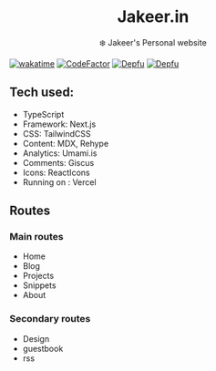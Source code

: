 <div align="center">
<h1>Jakeer.in</h1>

<p>❄️ Jakeer's Personal website</p>
</div>

[![wakatime](https://wakatime.com/badge/user/018dda6f-93b7-4b89-8b72-677522877b38/project/018dda73-7a12-400c-b1f8-1878fbfa9fa5.svg)](https://wakatime.com/badge/user/018dda6f-93b7-4b89-8b72-677522877b38/project/018dda73-7a12-400c-b1f8-1878fbfa9fa5) [![CodeFactor](https://www.codefactor.io/repository/github/jakeerc/jakeer/badge)](https://www.codefactor.io/repository/github/jakeerc/jakeer) [![Depfu](https://badges.depfu.com/badges/4e641484c884132d7cd8ff1276d822f7/status.svg)](https://depfu.com) [![Depfu](https://badges.depfu.com/badges/4e641484c884132d7cd8ff1276d822f7/overview.svg)](https://depfu.com/github/JakeerC/jakeer?project_id=39957)

## Tech used:

- TypeScript
- Framework: Next.js
- CSS: TailwindCSS
- Content: MDX, Rehype
- Analytics: Umami.is
- Comments: Giscus
- Icons: ReactIcons
- Running on : Vercel

## Routes

### Main routes

- Home
- Blog
- Projects
- Snippets
- About

### Secondary routes

- Design
- guestbook
- rss
